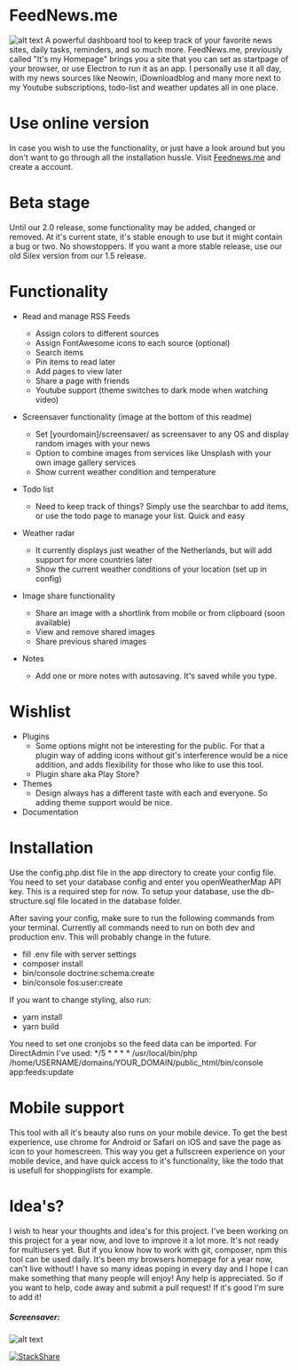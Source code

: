 #  FeedNews.me
![alt text](https://www.petervdam.nl/storage/app/media/FeedNewsPreview.png)
A powerful dashboard tool to keep track of your favorite news sites, daily tasks, reminders, and so much more. FeedNews.me, previously called "It's my Homepage" brings you a site that you can set as startpage of your browser, or use Electron to run it as an app. I personally use it all day, with my news sources like Neowin, iDownloadblog and many more next to my Youtube subscriptions, todo-list and weather updates all in one place.

# Use online version
In case you wish to use the functionality, or just have a look around but you don't want to go through all the installation hussle. Visit [Feednews.me](http://feednews.me) and create a account.

# Beta stage
Until our 2.0 release, some functionality may be added, changed or removed. At it's current state, it's stable enough to use but it might contain a bug or two. No showstoppers. If you want a more stable release, use our old Silex version from our 1.5 release.

# Functionality
- Read and manage RSS Feeds
    - Assign colors to different sources
    - Assign FontAwesome icons to each source (optional)
    - Search items
    - Pin items to read later
    - Add pages to view later
    - Share a page with friends
    - Youtube support (theme switches to dark mode when watching video)
    
- Screensaver functionality (image at the bottom of this readme)
    - Set [yourdomain]/screensaver/ as screensaver to any OS and display random images with your news
    - Option to combine images from services like Unsplash with your own image gallery services
    - Show current weather condition and temperature
    
- Todo list
    - Need to keep track of things? Simply use the searchbar to add items, or use the todo page to manage your list. Quick and easy
    
- Weather radar
    - It currently displays just weather of the Netherlands, but  will add support for more countries later
    - Show the current weather conditions of your location (set up in config)
    
- Image share functionality
    - Share an image with a shortlink from mobile or from clipboard (soon available)
    - View and remove shared images
    - Share previous shared images
    
- Notes
    - Add one or more notes with autosaving. It's saved while you type.
    
    
# Wishlist
- Plugins
    - Some options might not be interesting for the public. For that a plugin way of adding icons without git's interference would be a nice addition, and adds flexibility for those who like to use this tool.
    - Plugin share aka Play Store?
- Themes
    - Design always has a different taste with each and everyone. So adding theme support would be nice.
- Documentation


# Installation
Use the config.php.dist file in the app directory to create your config file. You need to set your database config and enter you openWeatherMap API key. This is a required step for now. To setup your database, use the db-structure.sql file located in the database folder.

After saving your config, make sure to run the following commands from your terminal. Currently all commands need to run on both dev and production env. This will probably change in the future.

- fill .env file with server settings
- composer install
- bin/console doctrine:schema:create
- bin/console fos:user:create

If you want to change styling, also run:
- yarn install
- yarn build


You need to set one cronjobs so the feed data can be imported. For DirectAdmin I've used:
*/5	*	*	*	*	/usr/local/bin/php /home/USERNAME/domains/YOUR_DOMAIN/public_html/bin/console app:feeds:update


# Mobile support
This tool with all it's beauty also runs on your mobile device. To get the best experience, use chrome for Android or Safari on iOS and save the page as icon to your homescreen. This way you get a fullscreen experience on your mobile device, and have quick access to it's functionality, like the todo that is usefull for shoppinglists for example.

# Idea's?
I wish to hear your thoughts and idea's for this project. I've been working on this project for a year now, and love to improve it a lot more. It's not ready for multiusers yet. But if you know how to work with git, composer, npm this tool can be used daily. It's been my browsers homepage for a year now, can't live without! I have so many ideas poping in every day and I hope I can make something that many people will enjoy! Any help is appreciated. So if you want to help, code away and submit a pull request! If it's good I'm sure to add it!


##### Screensaver:
![alt text](https://pvd.onl/oy59zz.jpg)



[![StackShare](https://img.shields.io/badge/tech-stack-0690fa.svg?style=flat)](https://stackshare.io/webstylecenter/homepage)
